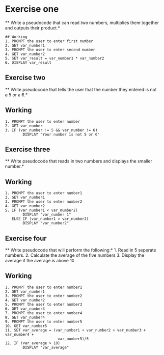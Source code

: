 # Exercise one
** Write a pseudocode that can read two numbers, multiplies them together and 
   outputs their product.*

```
## Working
1. PROMPT the user to enter first number
2. GET var_number1
3. PROMPT the user to enter second number
4. GET var_number2
5. SET var_result = var_number1 * var_number2
6. DISPLAY var_result

```

## Exercise two
** Write pseudocode that tells the user that the number they entered is not a
   5 or a 6.*
   
## Working
```
1. PROMPT the user to enter number 
2. GET var_number
3. IF (var_number != 5 && var_number != 6)
        DISPLAY "Your number is not 5 or 6"
```
## Exercise three
** Write pseudocode that reads in two numbers and displays the smaller number.*

## Working
```
1. PROMPT the user to enter number1
2. GET var_number1
3. PROMPT the user to enter number2
4. GET var_number2
5. IF (var_number1 < var_number2)
        DISPLAY "var_number 1"
   ELSE IF (var_number1 > var_number2)
        DISPLAY "var_number2"
```

## Exercise four
** Write pseudocode that will perform the following:*
    1. Read in 5 seperate numbers.
    2. Calculate the average of the five numbers
    3. Display the average if the average is above 10
    
## Working
```
1. PROMPT the user to enter number1
2. GET var_number1
3. PROMPT the user to enter number2
4. GET var_number2
5. PROMPT the user to enter number3
6. GET var_number3
7. PROMPT the user to enter number4
8. GET var_number4
9. PROMPT the user to enter number5
10. GET var_number5
11. SET var_average = (var_number1 + var_number2 + var_number3 + var_number4 + 
                        var_number5)/5
12. IF (var_average > 10)
        DISPLAY "var_average"
```
